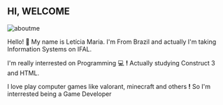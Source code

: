 ## **HI, WELCOME**

![aboutme](https://ibb.co/8mhGsrH)

Hello! 👋 My name is Letícia Maria. I'm From Brazil and actually I'm taking Information Systems on IFAL.

I'm really interrested on Programming 💻 **!** Actually studying Construct 3 and HTML.

I love play computer games like valorant, minecraft and others **!** So I'm interrested being a Game Developer

